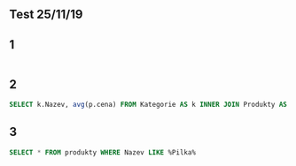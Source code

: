 ## Test 25/11/19

## 1
```sql

```

## 2
```sql
SELECT k.Nazev, avg(p.cena) FROM Kategorie AS k INNER JOIN Produkty AS p ON k.katID = p.katID GROUP BY k.Nazev
```

## 3
```sql
SELECT * FROM produkty WHERE Nazev LIKE %Pilka%
```


